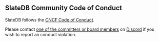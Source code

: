 ## SlateDB Community Code of Conduct

SlateDB follows the [CNCF Code of Conduct](https://github.com/cncf/foundation/blob/main/code-of-conduct.md).

Please contact [one of the committers or board members]([url](https://github.com/slatedb/slatedb-pulumi/blob/main/__main__.py)) on [Discord]([url](https://discord.gg/mHYmGy5MgA)) if you wish to report an conduct violation.
